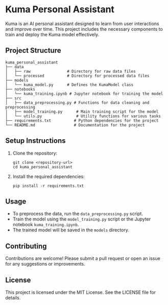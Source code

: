 # Kuma Personal Assistant

Kuma is an AI personal assistant designed to learn from user interactions and improve over time. This project includes the necessary components to train and deploy the Kuma model effectively.

## Project Structure

```
kuma_personal_assistant
├── data
│   ├── raw                # Directory for raw data files
│   └── processed          # Directory for processed data files
├── models
│   └── kuma_model.py      # Defines the KumaModel class
├── notebooks
│   └── kuma_training.ipynb # Jupyter notebook for training the model
├── src
│   ├── data_preprocessing.py # Functions for data cleaning and preprocessing
│   ├── model_training.py      # Main training script for the model
│   └── utils.py               # Utility functions for various tasks
├── requirements.txt          # Python dependencies for the project
└── README.md                 # Documentation for the project
```

## Setup Instructions

1. Clone the repository:
   ```
   git clone <repository-url>
   cd kuma_personal_assistant
   ```

2. Install the required dependencies:
   ```
   pip install -r requirements.txt
   ```

## Usage

- To preprocess the data, run the `data_preprocessing.py` script.
- Train the model using the `model_training.py` script or the Jupyter notebook `kuma_training.ipynb`.
- The trained model will be saved in the `models` directory.

## Contributing

Contributions are welcome! Please submit a pull request or open an issue for any suggestions or improvements.

## License

This project is licensed under the MIT License. See the LICENSE file for details.